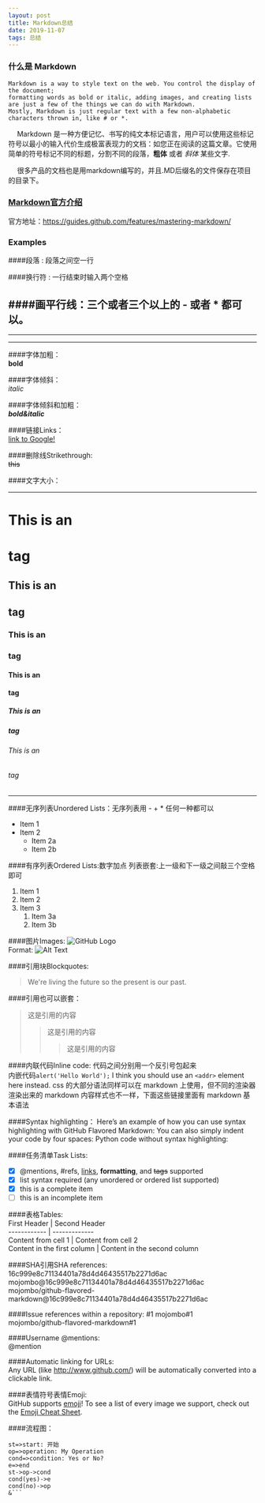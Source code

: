 ```yaml
---
layout: post
title: Markdown总结
date: 2019-11-07 
tags: 总结    
---
```



### 什么是 Markdown  

    Markdown is a way to style text on the web. You control the display of the document; 
    formatting words as bold or italic, adding images, and creating lists are just a few of the things we can do with Markdown.
    Mostly, Markdown is just regular text with a few non-alphabetic characters thrown in, like # or *.                         
 
　 Markdown 是一种方便记忆、书写的纯文本标记语言，用户可以使用这些标记符号以最小的输入代价生成极富表现力的文档：如您正在阅读的这篇文章。它使用简单的符号标记不同的标题，分割不同的段落，**粗体** 或者 *斜体* 某些文字.

　 很多产品的文档也是用markdown编写的，并且.MD后缀名的文件保存在项目的目录下。    


### [Markdown官方介绍](https://guides.github.com/features/mastering-markdown/)
官方地址：https://guides.github.com/features/mastering-markdown/

### Examples
####段落 : 段落之间空一行  
         
####换行符 : 一行结束时输入两个空格                 
       
####画平行线：三个或者三个以上的 - 或者 * 都可以。  
----  
***  
*****    

####字体加粗：  
   **bold**  
    
####字体倾斜：   
   *italic*  
    
####字体倾斜和加粗：    
   ***bold&italic***  
    
####链接Links：  
  [link to Google!](http://google.com)  
    
####删除线Strikethrough:  
   ~~this~~  

####文字大小：  
****
# This is an <h1> tag
## This is an <h2> tag
### This is an <h3> tag 
#### This is an <h4> tag 
##### This is an <h5> tag 
###### This is an <h6> tag 
****

####无序列表Unordered Lists：无序列表用 - + * 任何一种都可以  
* Item 1
* Item 2
  * Item 2a
  * Item 2b 
  
####有序列表Ordered Lists:数字加点   列表嵌套:上一级和下一级之间敲三个空格即可  
1. Item 1
1. Item 2
1. Item 3
   1. Item 3a
   1. Item 3b

####图片Images: 
![GitHub Logo](/images/logo.png)  
Format: ![Alt Text](url)  

####引用块Blockquotes:
> We're living the future so
> the present is our past.  

####引用也可以嵌套：  
> 这是引用的内容
>> 这是引用的内容
>>> 这是引用的内容


####内联代码Inline code:  代码之间分别用一个反引号包起来  
内嵌代码`alert('Hello World');`
I think you should use an `<addr>` element here instead.
css 的大部分语法同样可以在 markdown 上使用，但不同的渲染器渲染出来的 markdown 内容样式也不一样，下面这些链接里面有 markdown 基本语法

####Syntax highlighting：
Here’s an example of how you can use syntax highlighting with GitHub Flavored Markdown:
You can also simply indent your code by four spaces:
Python code without syntax highlighting:
        
####任务清单Task Lists:  
- [x] @mentions, #refs, [links](), **formatting**, and <del>tags</del> supported
- [x] list syntax required (any unordered or ordered list supported)
- [x] this is a complete item
- [ ] this is an incomplete item

####表格Tables:  
First Header | Second Header  
------------ | -------------  
Content from cell 1 | Content from cell 2  
Content in the first column | Content in the second column  


####SHA引用SHA references:
16c999e8c71134401a78d4d46435517b2271d6ac
mojombo@16c999e8c71134401a78d4d46435517b2271d6ac
mojombo/github-flavored-markdown@16c999e8c71134401a78d4d46435517b2271d6ac

####Issue references within a repository:
#1
mojombo#1  
mojombo/github-flavored-markdown#1

####Username @mentions:  
@mention

####Automatic linking for URLs:  
Any URL (like http://www.github.com/) will be automatically converted into a clickable link.

####表情符号表情Emoji:  
GitHub supports [emoji](https://help.github.com/en/github/writing-on-github/basic-writing-and-formatting-syntax#using-emoji)!
To see a list of every image we support, check out the [Emoji Cheat Sheet](https://github.com/ikatyang/emoji-cheat-sheet/blob/master/README.md).

####流程图：
```flow
st=>start: 开始
op=>operation: My Operation
cond=>condition: Yes or No?
e=>end
st->op->cond
cond(yes)->e
cond(no)->op
&```